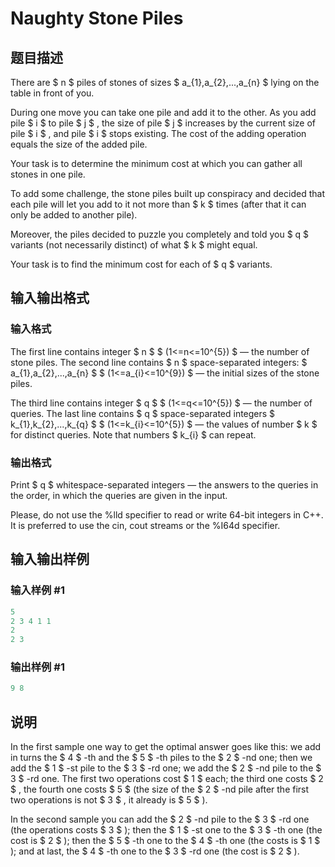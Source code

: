 # Naughty Stone Piles

## 题目描述

There are $ n $ piles of stones of sizes $ a_{1},a_{2},...,a_{n} $ lying on the table in front of you.

During one move you can take one pile and add it to the other. As you add pile $ i $ to pile $ j $ , the size of pile $ j $ increases by the current size of pile $ i $ , and pile $ i $ stops existing. The cost of the adding operation equals the size of the added pile.

Your task is to determine the minimum cost at which you can gather all stones in one pile.

To add some challenge, the stone piles built up conspiracy and decided that each pile will let you add to it not more than $ k $ times (after that it can only be added to another pile).

Moreover, the piles decided to puzzle you completely and told you $ q $ variants (not necessarily distinct) of what $ k $ might equal.

Your task is to find the minimum cost for each of $ q $ variants.

## 输入输出格式

### 输入格式

The first line contains integer $ n $ $ (1<=n<=10^{5}) $ — the number of stone piles. The second line contains $ n $ space-separated integers: $ a_{1},a_{2},...,a_{n} $ $ (1<=a_{i}<=10^{9}) $ — the initial sizes of the stone piles.

The third line contains integer $ q $ $ (1<=q<=10^{5}) $ — the number of queries. The last line contains $ q $ space-separated integers $ k_{1},k_{2},...,k_{q} $ $ (1<=k_{i}<=10^{5}) $ — the values of number $ k $ for distinct queries. Note that numbers $ k_{i} $ can repeat.

### 输出格式

Print $ q $ whitespace-separated integers — the answers to the queries in the order, in which the queries are given in the input.

Please, do not use the %lld specifier to read or write 64-bit integers in C++. It is preferred to use the cin, cout streams or the %I64d specifier.

## 输入输出样例

### 输入样例 #1

```cpp
5
2 3 4 1 1
2
2 3

```
### 输出样例 #1

```cpp
9 8 
```


## 说明

In the first sample one way to get the optimal answer goes like this: we add in turns the $ 4 $ -th and the $ 5 $ -th piles to the $ 2 $ -nd one; then we add the $ 1 $ -st pile to the $ 3 $ -rd one; we add the $ 2 $ -nd pile to the $ 3 $ -rd one. The first two operations cost $ 1 $ each; the third one costs $ 2 $ , the fourth one costs $ 5 $ (the size of the $ 2 $ -nd pile after the first two operations is not $ 3 $ , it already is $ 5 $ ).

In the second sample you can add the $ 2 $ -nd pile to the $ 3 $ -rd one (the operations costs $ 3 $ ); then the $ 1 $ -st one to the $ 3 $ -th one (the cost is $ 2 $ ); then the $ 5 $ -th one to the $ 4 $ -th one (the costs is $ 1 $ ); and at last, the $ 4 $ -th one to the $ 3 $ -rd one (the cost is $ 2 $ ).

